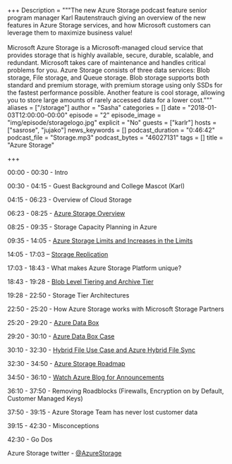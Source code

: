 ﻿+++
Description = """The new Azure Storage podcast feature senior program manager Karl Rautenstrauch giving an overview of the new features in Azure Storage services, 
and how Microsoft customers can leverage them to maximize business value! 
<br/><br/>
Microsoft Azure Storage is a Microsoft-managed cloud service that provides storage that is highly available, secure, durable, scalable, and redundant. 
Microsoft takes care of maintenance and handles critical problems for you. Azure Storage consists of three data services: Blob storage, File storage, and Queue storage. 
Blob storage supports both standard and premium storage, with premium storage using only SSDs for the fastest performance possible. 
Another feature is cool storage, allowing you to store large amounts of rarely accessed data for a lower cost."""
aliases = ["/storage"]
author = "Sasha"
categories = []
date = "2018-01-03T12:00:00-00:00"
episode = "2"
episode_image = "img/episode/storagelogo.jpg"
explicit = "No"
guests = ["karlr"]
hosts = ["sasrose", "jujako"]
news_keywords = []
podcast_duration = "0:46:42"
podcast_file = "Storage.mp3"
podcast_bytes = "46027131"
tags = []
title = "Azure Storage"


+++

00:00 - 00:30 - Intro

00:30 - 04:15 - Guest Background and College Mascot (Karl)

04:15 - 06:23 - Overview of Cloud Storage

06:23 - 08:25 - <a
href="https://azure.microsoft.com/en-us/services/storage/">Azure Storage
Overview</a>

08:25 - 09:35 - Storage Capacity Planning in Azure

09:35 - 14:05 - <a
href="https://azure.microsoft.com/en-us/blog/announcing-larger-higher-scale-storage-accounts/">Azure
Storage Limits and Increases in the Limits</a>

14:05 - 17:03 – <a
href="https://docs.microsoft.com/en-us/azure/storage/common/storage-redundancy">Storage
Replication</a>

17:03 - 18:43 - What makes Azure Storage Platform unique?

18:43 - 19:28 - <a
href="https://azure.microsoft.com/en-us/roadmap/azure-archive-storage-and-blob-level-tiering/">Blob
Level Tiering and Archive Tier</a>

19:28 - 22:50 - Storage Tier Architectures

22:50 - 25:20 - How Azure Storage works with Microsoft
Storage Partners

25:20 - 29:20 - <a
href="https://azure.microsoft.com/en-us/updates/azure-data-box-preview/">Azure
Data Box</a>

29:20 - 30:10 - <a
href="https://azure.microsoft.com/en-us/services/storage/databox/">Azure Data
Box Case</a>

30:10 - 32:30 - <a
href="https://azure.microsoft.com/en-us/resources/videos/azure-friday-hybrid-storage-with-azure-file-sync-langhout/">Hybrid
File Use Case and Azure Hybrid File Sync</a>

32:30 - 34:50 - <a
href="https://azure.microsoft.com/en-us/roadmap/?category=storage">Azure Storage
Roadmap</a> 

34:50 - 36:10 - <a
href="https://azure.microsoft.com/en-us/updates/?product=storage">Watch Azure
Blog for Announcements</a>

36:10 - 37:50 - Removing Roadblocks (Firewalls, Encryption
on by Default, Customer Managed Keys)

37:50 - 39:15 - Azure Storage Team has never lost customer
data

39:15 - 42:30 - Misconceptions

42:30 - Go Dos
 


Azure Storage twitter - <a href="https://twitter.com/azurestorage">@<span class=SpellE>AzureStorage</span></a>
